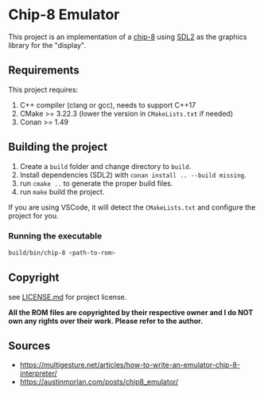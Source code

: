 # Chip-8 Emulator

This project is an implementation of a [chip-8](https://en.wikipedia.org/wiki/CHIP-8) using [SDL2](https://www.libsdl.org/) as the graphics library for the "display".

## Requirements

This project requires:

1. C++ compiler (clang or gcc), needs to support C++17
2. CMake >= 3.22.3 (lower the version in `CMakeLists.txt` if needed)
3. Conan >= 1.49

## Building the project

1. Create a `build` folder and change directory to `build`.
2. Install dependencies (SDL2) with `conan install .. --build missing`.
3. run `cmake ..` to generate the proper build files.
4. run `make` build the project.

If you are using VSCode, it will detect the `CMakeLists.txt` and configure the project for you.

### Running the executable

```Bash
build/bin/chip-8 <path-to-rom>
```

## Copyright

see [LICENSE.md](LICENSE.md) for project license.

**All the ROM files are copyrighted by their respective owner and I do NOT own any rights over their work. Please refer to the author.**

## Sources

- <https://multigesture.net/articles/how-to-write-an-emulator-chip-8-interpreter/>
- <https://austinmorlan.com/posts/chip8_emulator/>
